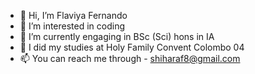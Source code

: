 - 👋 Hi, I’m Flaviya Fernando
- 👀 I’m interested in coding 
- 🌱 I’m currently engaging in BSc (Sci) hons in IA
- 💞️ I did my studies at Holy Family Convent Colombo 04
- 📫 You can reach me through - shiharaf8@gmail.com

<!---
flaviyafdo/flaviyafdo is a ✨ special ✨ repository because its `README.md` (this file) appears on your GitHub profile.
You can click the Preview link to take a look at your changes.
--->
